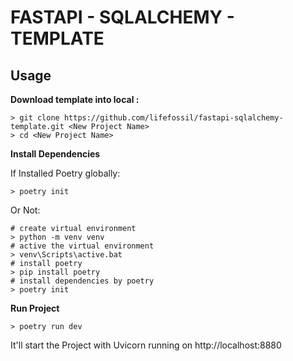 # FASTAPI - SQLALCHEMY - TEMPLATE

## Usage
**Download template into local :**
```shell
> git clone https://github.com/lifefossil/fastapi-sqlalchemy-template.git <New Project Name>
> cd <New Project Name>
```

**Install Dependencies**

If Installed Poetry globally:
```shell
> poetry init
```

Or Not:
```shell
# create virtual environment
> python -m venv venv
# active the virtual environment
> venv\Scripts\active.bat
# install poetry
> pip install poetry
# install dependencies by poetry
> poetry init
```

**Run Project**
```shell
> poetry run dev
```
It'll start the Project with Uvicorn running on http://localhost:8880
